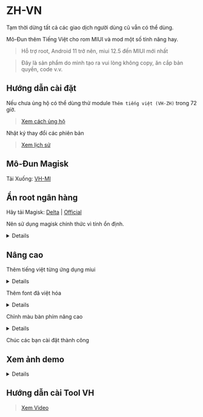 # ZH-VN

Tạm thời dừng tất cả các giao dịch người dùng cũ vẫn có thể dùng.

Mô-Đun thêm Tiếng Việt cho rom MIUI và mod một số tính năng hay.

> Hỗ trợ root, Android 11 trở nên, miui 12.5 đến MIUI mới nhất

> Đây là sản phẩm do mình tạo ra vui lòng không copy, ăn cắp bản quyền, code v.v.

## Hướng dẫn cài đặt

Nếu chưa ủng hộ có thể dùng thử module `Thêm tiếng việt (VH-ZH)` trong 72 giờ.

> [Xem cách ủng hộ]()

Nhật ký thay đổi các phiên bản

> [Xem lịch sử](/Version.md)

## Mô-Đun Magisk

Tải Xuống: [VH-MI](https://github.com/kakathic/ZH-VN/releases)

**Ẩn root ngân hàng**
---

Hãy tải Magisk: [Delta](https://github.com/HuskyDG/magisk-files) | [Official](https://github.com/topjohnwu/Magisk)

Nên sử dụng magisk chính thức vì tính ổn định.

<details>

+ Hãy cài đặt như ảnh và vào phần Denylist ( cấu hình magisk hide )

+ Và chọn app muốn ẩn root.

+ Sau khi ẩn xong hãy vào ứng dụng ngân hàng và sử dụng thôi. Nếu vẫn hiện root xoá ứng dụng đa nhiệm và mở lại ứng dụng đó hoặc khởi động lại máy.

<img src="https://github.com/kakathic/ZH-VN/releases/download/Test-Vip/magisk.jpg" height="auto" width="49%" /> <img src="https://github.com/kakathic/ZH-VN/releases/download/Test-Vip/magisk2.jpg" height="auto" width="49%" />

<img src="https://github.com/kakathic/ZH-VN/releases/download/Test-Vip/magisk3.jpg" height="auto" width="49%" /> <img src="https://github.com/kakathic/ZH-VN/releases/download/Test-Vip/magisk4.jpg" height="auto" width="49%" />

</details>

**Nâng cao**
---

Thêm tiếng việt từng ứng dụng miui

<details>

   + Để thêm tiếng việt từng ứng dụng hãy làm theo bước sau
   + Lưu ý: Chỉ VH ứng dụng của miui
   + Tạo 1 file ở trong thư mục `/sdcard/VH-MI`
   + Tên là `XList.md`
   + Rồi thêm ứng dụng muốn việt hóa vào đó
   + Ví dụ: `com.android.systemui` nó sẽ việt hóa ứng dụng Giao diện hệ thống
   + `com.android.systemui` là tên gói của ứng dụng đó

</details>

Thêm font đã việt hóa

<details>

   + Bạn cũng có thể tự thêm font của mình bằng cách vào thư mục sau
   + `/storage/emulated/0/VH-MI/fonts` hoặc `/sdcard/VH-MI/fonts`
   + Hãy đổi tên file font của bạn thành `MiLanProVF.ttf`
   + Module nó sẽ tự nhận diện font
   + Bạn cũng có thể để những file font khác vào thư mục đó.

</details>

Chỉnh màu bàn phím nâng cao

<details>

   + Vào thư mục sau
   + `/storage/emulated/0/VH-MI/color` hoặc `/sdcard/VH-MI/color`
   + Hãy sửa lại mã màu sáng và tối cho cùng màu với bàn phím 

</details>

Chúc các bạn cài đặt thành công

**Xem ảnh demo**
---

<details>

<img src="https://github.com/kakathic/ZH-VN/releases/download/Test-Vip/Demo0.jpg" height="auto" width="49%" /> <img src="https://github.com/kakathic/ZH-VN/releases/download/Test-Vip/Demo1.jpg" height="auto" width="49%" />
<img src="https://github.com/kakathic/ZH-VN/releases/download/Test-Vip/Demo2.jpg" height="auto" width="49%" /> <img src="https://github.com/kakathic/ZH-VN/releases/download/Test-Vip/Demo3.jpg" height="auto" width="49%" />
<img src="https://github.com/kakathic/ZH-VN/releases/download/Test-Vip/Demo4.jpg" height="auto" width="49%" /> <img src="https://github.com/kakathic/ZH-VN/releases/download/Test-Vip/Demo5.jpg" height="auto" width="49%" />

</details>

**Hướng dẫn cài Tool VH**
---

> [Xem Video](https://youtu.be/o0TQWWKFEyk)
